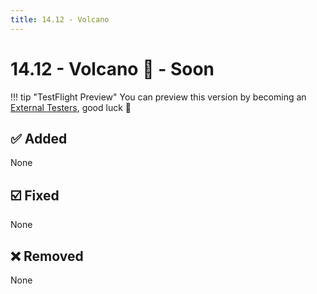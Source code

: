 ```yaml
---
title: 14.12 - Volcano
---
```

# 14.12 - Volcano :volcano: - Soon

!!! tip "TestFlight Preview"
    You can preview this version by becoming an [External Testers](/documentation/becoming-external-tester/), good luck :muscle:

## :white_check_mark: Added
None

## :ballot_box_with_check: Fixed
None

## :x: Removed
None